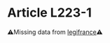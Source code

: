 # Article L223-1

⚠️Missing data from [legifrance](https://www.legifrance.gouv.fr/codes/article_lc/LEGIARTI000006222857)⚠️